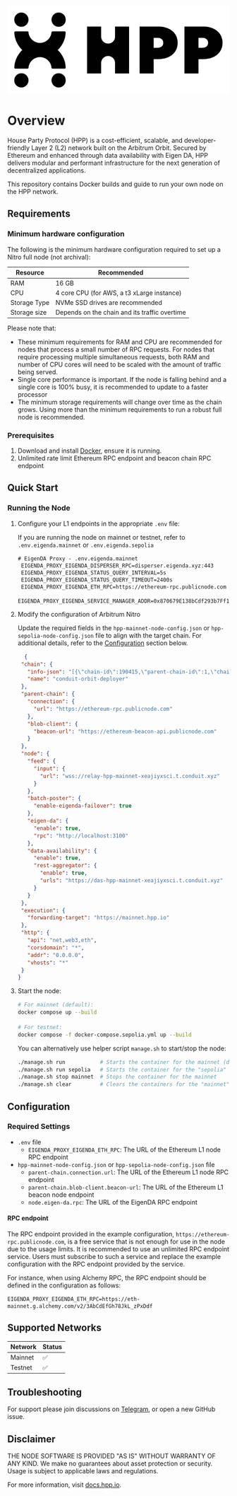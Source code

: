 ![HPP](./assets/HPP_primary_black.svg)

# Overview

House Party Protocol (HPP) is a cost-efficient, scalable, and developer-friendly Layer 2 (L2) network built on the 
Arbitrum Orbit. Secured by Ethereum and enhanced through data availability with Eigen DA, HPP delivers modular and 
performant infrastructure for the next generation of decentralized applications.

This repository contains Docker builds and guide to run your own node on the HPP network.

## Requirements

### Minimum hardware configuration

The following is the minimum hardware configuration required to set up a Nitro full node (not archival):

| Resource     | Recommended                                   |
|--------------|-----------------------------------------------|
| RAM          | 16 GB                                         |
| CPU          | 4 core CPU (for AWS, a t3 xLarge instance)    |
| Storage Type | NVMe SSD drives are recommended               |
| Storage size | Depends on the chain and its traffic overtime |

Please note that:

* These minimum requirements for RAM and CPU are recommended for nodes that process a small number of RPC requests. For
  nodes that require processing multiple simultaneous requests, both RAM and number of CPU cores will need to be scaled
  with the amount of traffic being served.
* Single core performance is important. If the node is falling behind and a single core is 100% busy, it is recommended
  to update to a faster processor
* The minimum storage requirements will change over time as the chain grows. Using more than the minimum requirements to
  run a robust full node is recommended.

### Prerequisites

1. Download and install [Docker](https://www.docker.com/), ensure it is running.
2. Unlimited rate limit Ethereum RPC endpoint and beacon chain RPC endpoint

## Quick Start

### Running the Node

1. Configure your L1 endpoints in the appropriate `.env` file:

   If you are running the node on mainnet or testnet, refer to `.env.eigenda.mainnet` or `.env.eigenda.sepolia`

   ```properties
   # EigenDA Proxy - .env.eigenda.mainnet
    EIGENDA_PROXY_EIGENDA_DISPERSER_RPC=disperser.eigenda.xyz:443
    EIGENDA_PROXY_EIGENDA_STATUS_QUERY_INTERVAL=5s
    EIGENDA_PROXY_EIGENDA_STATUS_QUERY_TIMEOUT=2400s
    EIGENDA_PROXY_EIGENDA_ETH_RPC=https://ethereum-rpc.publicnode.com
    EIGENDA_PROXY_EIGENDA_SERVICE_MANAGER_ADDR=0x870679E138bCdf293b7Ff14dD44b70FC97e12fc0
   ```

2. Modify the configuration of Arbitrum Nitro

   Update the required fields in the `hpp-mainnet-node-config.json` or `hpp-sepolia-node-config.json` file to align 
with the target chain. For additional details, refer to the [Configuration](#configuration) section below.

     ```json
       {
      "chain": {
        "info-json": "[{\"chain-id\":190415,\"parent-chain-id\":1,\"chain-name\":\"conduit-orbit-deployer\",\"chain-config\":{\"chainId\":190415,\"homesteadBlock\":0,\"daoForkBlock\":null,\"daoForkSupport\":true,\"eip150Block\":0,\"eip150Hash\":\"0x0000000000000000000000000000000000000000000000000000000000000000\",\"eip155Block\":0,\"eip158Block\":0,\"byzantiumBlock\":0,\"constantinopleBlock\":0,\"petersburgBlock\":0,\"istanbulBlock\":0,\"muirGlacierBlock\":0,\"berlinBlock\":0,\"londonBlock\":0,\"clique\":{\"period\":0,\"epoch\":0},\"arbitrum\":{\"EnableArbOS\":true,\"AllowDebugPrecompiles\":false,\"DataAvailabilityCommittee\":true,\"InitialArbOSVersion\":32,\"InitialChainOwner\":\"0xF91B7476e52374dD75fb3d598C5f2D5dc019fc90\",\"GenesisBlockNum\":0}},\"rollup\":{\"bridge\":\"0x9948eDFBb9e0b104bAd60393dBe79d0BC7937014\",\"inbox\":\"0xE0400a87d5Ee8a2Fc1dF2aAf4B6d8f89d0B9bE55\",\"sequencer-inbox\":\"0x9B26957a661bc862FA0d7eb21813Aa008d0Cc6E6\",\"rollup\":\"0xf0d2960a37B33567FF7507C2d59da021277663A1\",\"validator-utils\":\"0x84eA2523b271029FFAeB58fc6E6F1435a280db44\",\"validator-wallet-creator\":\"0x0A5eC2286bB15893d5b8f320aAbc823B2186BA09\",\"deployed-at\":22943219}}]",
        "name": "conduit-orbit-deployer"
      },
      "parent-chain": {
        "connection": {
          "url": "https://ethereum-rpc.publicnode.com"
        },
        "blob-client": {
          "beacon-url": "https://ethereum-beacon-api.publicnode.com"
        }
      },
      "node": {
        "feed": {
          "input": {
            "url": "wss://relay-hpp-mainnet-xeajiyxsci.t.conduit.xyz"
          }
        },
        "batch-poster": {
          "enable-eigenda-failover": true
        },
        "eigen-da": {
          "enable": true,
          "rpc": "http://localhost:3100"
        },
        "data-availability": {
          "enable": true,
          "rest-aggregator": {
            "enable": true,
            "urls": "https://das-hpp-mainnet-xeajiyxsci.t.conduit.xyz"
          }
        }
      },
      "execution": {
        "forwarding-target": "https://mainnet.hpp.io"
      },
      "http": {
        "api": "net,web3,eth",
        "corsdomain": "*",
        "addr": "0.0.0.0",
        "vhosts": "*"
      }
    }
    ```

3. Start the node:

   ```bash
   # For mainnet (default):
   docker compose up --build

   # For testnet:
   docker compose -f docker-compose.sepolia.yml up --build

   ```

   You can alternatively use helper script `manage.sh` to start/stop the node:

   ```bash
   ./manage.sh run           # Starts the container for the mainnet (default)
   ./manage.sh run sepolia   # Starts the container for the "sepolia" testnet
   ./manage.sh stop mainnet  # Stops the container for the mainnet 
   ./manage.sh clear         # Clears the containers for the "mainnet" (default)
   ```

## Configuration

### Required Settings

- `.env` file
  - `EIGENDA_PROXY_EIGENDA_ETH_RPC`: The URL of the Ethereum L1 node RPC endpoint
- `hpp-mainnet-node-config.json` or `hpp-sepolia-node-config.json` file
  - `parent-chain.connection.url`: The URL of the Ethereum L1 node RPC endpoint
  - `parent-chain.blob-client.beacon-url`: The URL of the Ethereum L1 beacon node endpoint
  - `node.eigen-da.rpc`: The URL of the EigenDA RPC endpoint

#### RPC endpoint

The RPC endpoint provided in the example configuration, `https://ethereum-rpc.publicnode.com`, is a free service 
that is not enough for use in the node due to the usage limits. It is recommended to use an unlimited RPC endpoint 
service. Users must subscribe to such a service and replace the example configuration with the RPC endpoint provided 
by the service.

For instance, when using Alchemy RPC, the RPC endpoint should be defined in the configuration as follows:

```properties
EIGENDA_PROXY_EIGENDA_ETH_RPC=https://eth-mainnet.g.alchemy.com/v2/3AbCdEfGh78JkL_zPxDdf
```

## Supported Networks

| Network | Status |
|---------|--------|
| Mainnet | ✅      |
| Testnet | ✅      |

## Troubleshooting

For support please join discussions on [Telegram](https://t.me/aergoofficial), or open a new GitHub issue.

## Disclaimer

THE NODE SOFTWARE IS PROVIDED "AS IS" WITHOUT WARRANTY OF ANY KIND. We make no guarantees about asset protection or
security. Usage is subject to applicable laws and regulations.

For more information, visit [docs.hpp.io](https://docs.hpp.io/).
